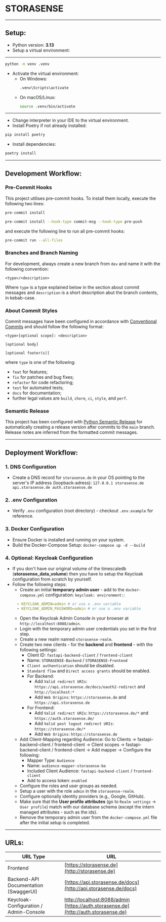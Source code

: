 # STORASENSE
***
## Setup:
- Python version: **3.13**
- Setup a virtual environment:
***
```bash
python -m venv .venv
```
- Activate the virtual environment:
  - On Windows:
    ```bash
    .venv\Scripts\activate
    ```
  - On macOS/Linux:
    ```bash
    source .venv/bin/activate
    ```
***
- Change interpreter in your IDE to the virtual environment.
- Install Poetry if not already installed:
```bash
pip install poetry
```
- Install dependencies:
```bash
poetry install
```
***


## Development Workflow:

### Pre-Commit Hooks

This project utilises pre-commit hooks. To install them locally, execute the following two lines:

```bash
pre-commit install
```

```bash
pre-commit install --hook-type commit-msg --hook-type pre-push
```

and execute the following line to run all pre-commit hooks:

```bash
pre-commit run --all-files
```

### Branches and Branch Naming

For development, always create a new branch from `dev` and name it with the following convention:
```
<type>/<description>
```
Where `type` is a type explained below in the section about commit messages and `description` is a short
description abut the branch contents, in kebab-case.

### About Commit Styles

Commit messages have been configured in accordance with
[Conventional Commits](https://www.conventionalcommits.org/en/v1.0.0/)
and should follow the following format:

```
<type>[optional scope]: <description>

[optional body]

[optional footer(s)]
```

where `type` is one of the following:
- `feat` for features;
- `fix` for patches and bug fixes;
- `refactor` for code refactoring;
- `test` for automated tests;
- `docs` for documentation;
- further legal values are `build`, `chore`, `ci`, `style`, and `perf`.


### Semantic Release

This project has been configured with
[Python Semantic Release](https://github.com/python-semantic-release/python-semantic-release)
for automatically creating a release version after commits to the `main` branch. Release notes
are inferred from the formatted commit messages.

---

## Deployment Workflow:
### 1.  DNS Configuration
- Create a DNS record for `storasense.de` in your OS pointing to the server's IP address (loopback-adress): `127.0.0.1 storasense.de api.storasense.de auth.storasense.de`
### 2. .env Configuration
- Verify `.env` configuration (root directory) - checkout `.env.example` for reference.
### 3. Docker Configuration
- Ensure Docker is installed and running on your system.
- Build the Docker-Compose Setup: `docker-compose up -d --build`
### 4. Optional: Keycloak Configuration
- If you don't have our original volume of the timescaledb (**storasense_data_volume**) then you have to setup the Keycloak configuration from scratch by yourself.
- Follow the following steps:
  * Create an initial **temporary admin user** - add to the `docker-compose.yml` configuration: `keycloak: environment:`:
  ```yaml
    - KEYCLOAK_ADMIN=admin # or use a .env variable
    - KEYCLOAK_ADMIN_PASSWORD=admin # or use a .env variable
  ```
  * Open the Keycloak Admin Console in your browser at `http://localhost:8088/admin`.
  * Login with the temporary admin user credentials you set in the first step.
  * Create a new realm named `storasense-realm`.
  * Create two new clients - for the **backend** and **frontend** - with the following settings:
    * Client ID: `fastapi-backend-client` / `frontend-client`
    * Name: `STORASENSE-Backend` / `STORASENSE-Frontend`
    * `Client authentication` should be disabled.
    * `Standard flow` and `Direct access grants` should be enabled.
    * For Backend:
      - Add `Valid redirect URIs`: `https://api.storasense.de/docs/oauth2-redirect` and `http://localhost:*`
      - Add `Web Origins`: `https://storasense.de` and `https://api.storasense.de`
    * For Frontend:
      - Add `Valid redirect URIs`: `https://storasense.de/*` and `https://auth.storasense.de/`
      - Add `Valid post logout redirect URIs`: `https://storasense.de/*`
      - Add `Web Origins`: `https://storasense.de`
  * Add Client-Mapping regarding Audience: Go to Clients -> fastapi-backend-client / frontend-client -> Client scopes -> fastapi-backend-client / frontend-client -> Add mapper -> Configure the following:
    * Mapper Type: `Audience`
    * Name: `audience-mapper-storasense-be`
    * Included Client Audience: `fastapi-backend-client` / `frontend-client`
    * Add to access token: `enabled`
  * Configure the roles and user groups as needed.
  * Setup a user with the role `admin` in the `storasense-realm`.
  * Configure optionally identity providers (e.g., Google, GitHub).
  * Make sure that the **User profile attributes** (go to `Realm settings` -> `User profile`) match with our database schema (except the intern managed attributes - such as the ids).
  * Remove the temporary admin user from the `docker-compose.yml` file after the initial setup is completed.
---
## URLs:
| URL Type                                   | URL                                                                                                                     |
|--------------------------------------------|-------------------------------------------------------------------------------------------------------------------------|
| Frontend                                   | [https://storasense.de](http://storasense.de)
| Backend-API Documentation <br> (SwaggerUI) | [https://api.storasense.de/docs](http://api.storasense.de/docs)                                                         |
| Keycloak-Configuration / Admin-Console     | [http://localhost:8088/admin](http://localhost:8088/admin) <br> [https://auth.storasense.de](http://auth.storasense.de) |

